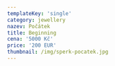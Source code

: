 ```yaml
---
templateKey: 'single'
category: jewellery
nazev: Počátek
title: Beginning
cena: '5000 Kč'
price: '200 EUR'
thumbnail: /img/sperk-pocatek.jpg
---
```

